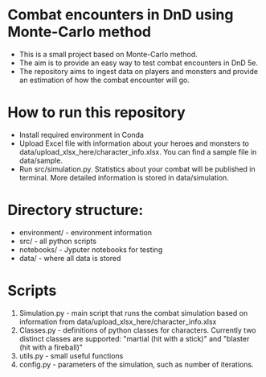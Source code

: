 # Combat encounters in DnD using Monte-Carlo method
* This is a small project based on Monte-Carlo method.
* The aim is to provide an easy way to test combat encounters in DnD 5e.
* The repository aims to ingest data on players and monsters and provide an estimation of how the combat encounter will go.

# How to run this repository
* Install required environment in Conda
* Upload Excel file with information about your heroes and monsters to data/upload_xlsx_here/character_info.xlsx. You can find a sample file in data/sample.
* Run src/simulation.py. Statistics about your combat will be published in terminal. More detailed information is stored in data/simulation.

# Directory structure:
* environment/ - environment information
* src/ - all python scripts
* notebooks/ - Jyputer notebooks for testing
* data/ - where all data is stored

# Scripts
1. Simulation.py - main script that runs the combat simulation based on information from data/upload_xlsx_here/character_info.xlsx
2. Classes.py - definitions of python classes for characters. Currently two distinct classes are supported: "martial (hit with a stick)" and "blaster (hit with a fireball)"
3. utils.py - small useful functions
4. config.py - parameters of the simulation, such as number of iterations.
